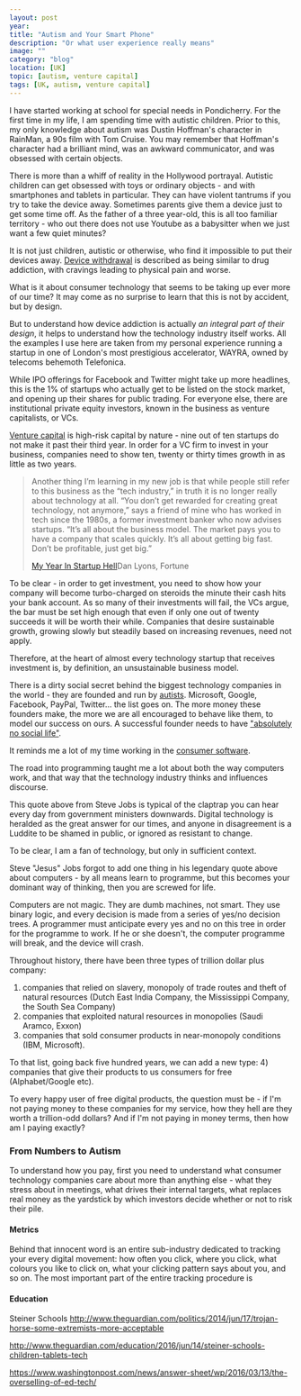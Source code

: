 ```yaml
---
layout: post
year: 
title: "Autism and Your Smart Phone"
description: "Or what user experience really means"
image: ""
category: "blog"
location: [UK]
topic: [autism, venture capital]
tags: [UK, autism, venture capital]
---
```


I have started working at school for special needs in Pondicherry. For the first time in my life, I am spending time with autistic children. Prior to this, my only knowledge about autism was Dustin Hoffman's character in RainMan, a 90s film with Tom Cruise. You may remember that Hoffman's character had a brilliant mind, was an awkward communicator, and was obsessed with certain objects.

There is more than a whiff of reality in the Hollywood portrayal. Autistic children can get obsessed with toys or ordinary objects - and with smartphones and tablets in particular. They can have violent tantrums if you try to take the device away. Sometimes parents give them a device just to get some time off. As the father of a three year-old, this is all too familiar territory - who out there does not use Youtube as a babysitter when we just want a few quiet minutes? 

It is not just children, autistic or otherwise, who find it impossible to put their devices away. <a href="http://www.telegraph.co.uk/technology/news/8436831/Student-addiction-to-technology-similar-to-drug-cravings-study-finds.html">Device withdrawal</a> is described as 
being similar to drug addiction, with cravings leading to physical pain and worse.

What is it about consumer technology that seems to be taking up ever more of our time? It may come as no surprise to learn that this is not by accident, but by design.

But to understand how device addiction is actually *an integral part of their design*, it helps to understand how the technology industry itself works. All the examples I use here are taken from my personal experience running a startup in one of London's most prestigious accelerator, WAYRA, owned by telecoms behemoth Telefonica.

While IPO offerings for Facebook and Twitter might take up more headlines, this is the 1% of startups who actually get to be listed on the stock market, and opening up their shares for public trading. For everyone else, there are institutional private equity investors, known in the business as venture capitalists, or VCs.

<a href="http://thebusinessprofessor.com/venture-capital-method/">Venture capital</a> is high-risk capital by nature - nine out of ten startups do not make it past their third year. In order for a VC firm to invest in your business, companies need to show ten, twenty or thirty times growth in as little as two years. 

<blockquote>
	<p>
	Another thing I’m learning in my new job is that while people still refer to this business as the “tech industry,” in truth it is no longer really about technology at all. “You don’t get rewarded for creating great technology, not anymore,” says a friend of mine who has worked in tech since the 1980s, a former investment banker who now advises startups. “It’s all about the business model. The market pays you to have a company that scales quickly. It’s all about getting big fast. Don’t be profitable, just get big.”
</p>
<footer><a href="http://fortune.com/disrupted-excerpt-hubspot-startup-dan-lyons/">My Year In Startup Hell</a>Dan Lyons, Fortune</footer>
</blockquote>

To be clear - in order to get investment, you need to show how your company will become turbo-charged on steroids the minute their cash hits your bank account. As so many of their investments will fail, the VCs argue, the bar must be set high enough that even if only one out of twenty succeeds it will be worth their while. Companies that desire sustainable growth, growing slowly but steadily based on increasing revenues, need not apply.

Therefore, at the heart of almost every technology startup that receives investment is, by definition, an unsustainable business model. 

There is a dirty social secret behind the biggest technology companies in the world - they are founded and run by <a href="https://www.washingtonpost.com/news/innovations/wp/2015/04/03/why-shades-of-aspergers-syndrome-are-the-secret-to-building-a-great-tech-company/">autists</a>. Microsoft, Google, Facebook, PayPal, Twitter... the list goes on. The more money these founders make, the more we are all encouraged to behave like them, to model our success on ours. A successful founder needs to have <a href="http://www.businessinsider.in/John-Doerr-the-greatest-tech-entrepreneurs-are-white-male-nerds/articleshow/46461475.cms">"absolutely no social life"</a>.





It reminds me a lot of my time working in the <a href="{{tech[0].url}}">consumer software</a>.

The road into programming taught me a lot about both the way computers work, and that way that the technology industry thinks and influences discourse. 

This quote above from Steve Jobs is typical of the claptrap you can hear every day from government ministers downwards. Digital technology is heralded as the great answer for our times, and anyone in disagreement is a Luddite to be shamed in public, or ignored as resistant to change.

To be clear, I am a fan of technology, but only in sufficient context. 

Steve "Jesus" Jobs forgot to add one thing in his legendary quote above about computers - by all means learn to programme, but this becomes your dominant way of thinking, then you are screwed for life.

Computers are not magic. They are dumb machines, not smart. They use binary logic, and every decision is made from a series of yes/no decision trees. A programmer must anticipate every yes and no on this tree in order for the programme to work. If he or she doesn't, the computer programme will break, and the device will crash.

Throughout history, there have been three types of trillion dollar plus company: 
1) companies that relied on slavery, monopoly of trade routes and theft of natural resources (Dutch East India Company, the Mississippi Company, the South Sea Company)
2) companies that exploited natural resources in monopolies (Saudi Aramco, Exxon)
3) companies that sold consumer products in near-monopoly conditions (IBM, Microsoft). 

To that list, going back five hundred years, we can add a new type:
4) companies that give their products to us consumers for free (Alphabet/Google etc).

To every happy user of free digital products, the question must be - if I'm not paying money to these companies for my service, how they hell are they worth a trillion-odd dollars? And if I'm not paying in money terms, then how am I paying exactly?

<h3>From Numbers to Autism</h3>

To understand how you pay, first you need to understand what consumer technology companies care about more than anything else - what they stress about in meetings, what drives their internal targets, what replaces real money as the yardstick by which investors decide whether or not to risk their pile. 

<h4>Metrics</h4> 

Behind that innocent word is an entire sub-industry dedicated to tracking your every digital movement: how often you click, where you click, what colours you like to click on, what your clicking pattern says about you, and so on. The most important part of the entire tracking procedure is 

<h4>Education</h4>

Steiner Schools
http://www.theguardian.com/politics/2014/jun/17/trojan-horse-some-extremists-more-acceptable

http://www.theguardian.com/education/2016/jun/14/steiner-schools-children-tablets-tech

https://www.washingtonpost.com/news/answer-sheet/wp/2016/03/13/the-overselling-of-ed-tech/



